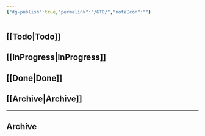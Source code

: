 ```yaml
---
{"dg-publish":true,"permalink":"/GTD/","noteIcon":""}
---
```



## [[Todo\|Todo]]



## [[InProgress\|InProgress]]



## [[Done\|Done]]



## [[Archive\|Archive]]



***

## Archive

